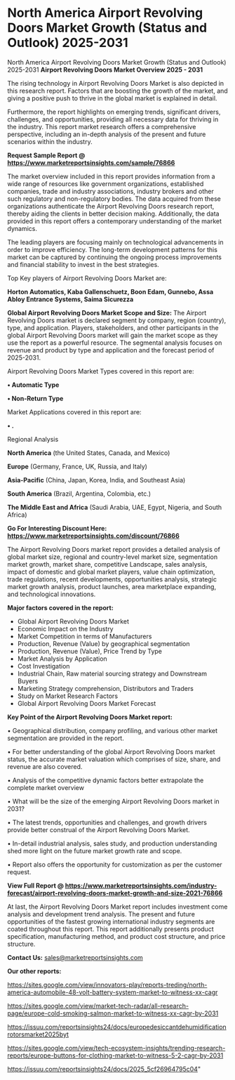 # North America Airport Revolving Doors Market Growth (Status and Outlook) 2025-2031
North America Airport Revolving Doors Market Growth (Status and Outlook) 2025-2031
<Strong> Airport Revolving Doors Market Overview 2025 - 2031</strong>

The rising technology in Airport Revolving Doors Market is also depicted in this research report. Factors that are boosting the growth of the market, and giving a positive push to thrive in the global market is explained in detail.

Furthermore, the report highlights on emerging trends, significant drivers, challenges, and opportunities, providing all necessary data for thriving in the industry. This report market research offers a comprehensive perspective, including an in-depth analysis of the present and future scenarios within the industry.

<strong>Request Sample Report @ <a href=https://www.marketreportsinsights.com/sample/76866>https://www.marketreportsinsights.com/sample/76866</a></strong>

The market overview included in this report provides information from a wide range of resources like government organizations, established companies, trade and industry associations, industry brokers and other such regulatory and non-regulatory bodies. The data acquired from these organizations authenticate the Airport Revolving Doors research report, thereby aiding the clients in better decision making. Additionally, the data provided in this report offers a contemporary understanding of the market dynamics.

The leading players are focusing mainly on technological advancements in order to improve efficiency. The long-term development patterns for this market can be captured by continuing the ongoing process improvements and financial stability to invest in the best strategies.

Top Key players of Airport Revolving Doors Market are:

<strong>Horton Automatics, Kaba Gallenschuetz, Boon Edam, Gunnebo, Assa Abloy Entrance Systems, Saima Sicurezza</strong>

<strong><b>Global Airport Revolving Doors Market Scope and Size:</b></strong>
The Airport Revolving Doors market is declared segment by company, region (country), type, and application. Players, stakeholders, and other participants in the global Airport Revolving Doors market will gain the market scope as they use the report as a powerful resource. The segmental analysis focuses on revenue and product by type and application and the forecast period of 2025-2031.

Airport Revolving Doors Market Types covered in this report are:

<strong>• Automatic Type

• Non-Return Type</strong>

Market Applications covered in this report are:

<strong>• .</strong> 

Regional Analysis

<strong>North America</strong> (the United States, Canada, and Mexico)

<strong>Europe</strong> (Germany, France, UK, Russia, and Italy)

<strong>Asia-Pacific</strong> (China, Japan, Korea, India, and Southeast Asia)

<strong>South America</strong> (Brazil, Argentina, Colombia, etc.)

<strong>The Middle East and Africa</strong> (Saudi Arabia, UAE, Egypt, Nigeria, and South Africa)

<strong>Go For Interesting Discount Here: <a href=https://www.marketreportsinsights.com/discount/76866>https://www.marketreportsinsights.com/discount/76866</a></strong>

The Airport Revolving Doors market report provides a detailed analysis of global market size, regional and country-level market size, segmentation market growth, market share, competitive Landscape, sales analysis, impact of domestic and global market players, value chain optimization, trade regulations, recent developments, opportunities analysis, strategic market growth analysis, product launches, area marketplace expanding, and technological innovations.

<strong><b>Major factors covered in the report:</b></strong>
<ul>
  <li>Global Airport Revolving Doors Market </li>
  <li>Economic Impact on the Industry</li>
  <li>Market Competition in terms of Manufacturers</li>
  <li>Production, Revenue (Value) by geographical segmentation</li>
  <li>Production, Revenue (Value), Price Trend by Type</li>
  <li>Market Analysis by Application</li>
  <li>Cost Investigation</li>
  <li>Industrial Chain, Raw material sourcing strategy and Downstream Buyers</li>
  <li>Marketing Strategy comprehension, Distributors and Traders</li>
  <li>Study on Market Research Factors</li>
  <li>Global Airport Revolving Doors Market Forecast</li>
</ul>

<strong><b>Key Point of the Airport Revolving Doors Market report:</b></strong>

• Geographical distribution, company profiling, and various other market segmentation are provided in the report.

• For better understanding of the global Airport Revolving Doors market status, the accurate market valuation which comprises of size, share, and revenue are also covered.

• Analysis of the competitive dynamic factors better extrapolate the complete market overview

• What will be the size of the emerging Airport Revolving Doors market in 2031?

• The latest trends, opportunities and challenges, and growth drivers provide better construal of the Airport Revolving Doors Market.

• In-detail industrial analysis, sales study, and production understanding shed more light on the future market growth rate and scope.

• Report also offers the opportunity for customization as per the customer request.

<strong><b>View Full Report @ <a href=https://www.marketreportsinsights.com/industry-forecast/airport-revolving-doors-market-growth-and-size-2021-76866>https://www.marketreportsinsights.com/industry-forecast/airport-revolving-doors-market-growth-and-size-2021-76866</a></b></strong>


At last, the Airport Revolving Doors Market report includes investment come analysis and development trend analysis. The present and future opportunities of the fastest growing international industry segments are coated throughout this report. This report additionally presents product specification, manufacturing method, and product cost structure, and price structure.

<strong>Contact Us:</strong>
sales@marketreportsinsights.com

<strong>Our other reports:</strong>

<a href=https://sites.google.com/view/innovators-play/reports-treding/north-america-automobile-48-volt-battery-system-market-to-witness-xx-cagr>https://sites.google.com/view/innovators-play/reports-treding/north-america-automobile-48-volt-battery-system-market-to-witness-xx-cagr</a>

<a href=https://sites.google.com/view/market-tech-radar/all-research-page/europe-cold-smoking-salmon-market-to-witness-xx-cagr-by-2031>https://sites.google.com/view/market-tech-radar/all-research-page/europe-cold-smoking-salmon-market-to-witness-xx-cagr-by-2031</a>

<a href=https://issuu.com/reportsinsights24/docs/europedesiccantdehumidificationrotorsmarket2025byt>https://issuu.com/reportsinsights24/docs/europedesiccantdehumidificationrotorsmarket2025byt</a>

<a href=https://sites.google.com/view/tech-ecosystem-insights/trending-research-reports/europe-buttons-for-clothing-market-to-witness-5-2-cagr-by-2031>https://sites.google.com/view/tech-ecosystem-insights/trending-research-reports/europe-buttons-for-clothing-market-to-witness-5-2-cagr-by-2031</a>

<a href=https://issuu.com/reportsinsights24/docs/2025_5cf26964795c04>https://issuu.com/reportsinsights24/docs/2025_5cf26964795c04</a>"
